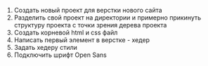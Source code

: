 1. Создать новый проект для верстки нового сайта
2. Разделить свой проект на директории и примерно прикинуть структуру проекта с точки зрения дерева проекта
3. Создать корневой html и css файл
4. Написать первый элемент в верстке - хедер
5. Задать хедеру стили
6. Подключить шрифт Open Sans